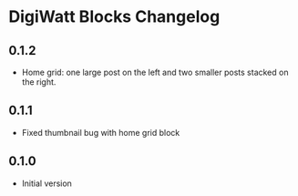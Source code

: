 # DigiWatt Blocks Changelog

## 0.1.2

* Home grid: one large post on the left and two smaller posts stacked on the right.

## 0.1.1

* Fixed thumbnail bug with home grid block

## 0.1.0
 
* Initial version